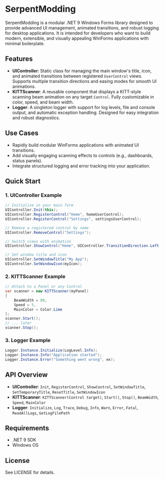 # SerpentModding

SerpentModding is a modular .NET 9 Windows Forms library designed to provide advanced UI management, animated transitions, and robust logging for desktop applications. It is intended for developers who want to build modern, extensible, and visually appealing WinForms applications with minimal boilerplate.

## Features

- **UIController**: Static class for managing the main window's title, icon, and animated transitions between registered `UserControl` views. Supports multiple transition directions and easing modes for smooth UI animations.
- **KITTScanner**: A reusable component that displays a KITT-style scanning beam animation on any target `Control`. Fully customizable in color, speed, and beam width.
- **Logger**: A singleton logger with support for log levels, file and console output, and automatic exception handling. Designed for easy integration and robust diagnostics.

## Use Cases
- Rapidly build modular WinForms applications with animated UI transitions.
- Add visually engaging scanning effects to controls (e.g., dashboards, status panels).
- Integrate structured logging and error tracking into your application.

## Quick Start

### 1. UIController Example
```csharp
// Initialize in your main form
UIController.Init(this);
UIController.RegisterControl("Home", homeUserControl);
UIController.RegisterControl("Settings", settingsUserControl);

// Remove a registered control by name
UIController.RemoveControl("Settings");

// Switch views with animation
UIController.ShowControl("Home", UIController.TransitionDirection.Left, 500, UIController.EasingMode.EaseInOut);

// Set window title and icon
UIController.SetWindowTitle("My App");
UIController.SetWindowIcon(myIcon);
```

### 2. KITTScanner Example
```csharp
// Attach to a Panel or any Control
var scanner = new KITTScanner(myPanel)
{
    BeamWidth = 80,
    Speed = 5,
    MainColor = Color.Lime
};
scanner.Start();
// ... later
scanner.Stop();
```

### 3. Logger Example
```csharp
Logger.Instance.Initialize(LogLevel.Info);
Logger.Instance.Info("Application started");
Logger.Instance.Error("Something went wrong", ex);
```

## API Overview
- **UIController**: `Init`, `RegisterControl`, `ShowControl`, `SetWindowTitle`, `SetTemporaryTitle`, `ResetTitle`, `SetWindowIcon`
- **KITTScanner**: `KITTScanner(Control target)`, `Start()`, `Stop()`, `BeamWidth`, `Speed`, `MainColor`
- **Logger**: `Initialize`, `Log`, `Trace`, `Debug`, `Info`, `Warn`, `Error`, `Fatal`, `ReadAllLogs`, `GetLogFilePath`

## Requirements
- .NET 9 SDK
- Windows OS

## License
See LICENSE for details.
